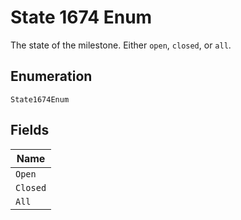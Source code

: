 
# State 1674 Enum

The state of the milestone. Either `open`, `closed`, or `all`.

## Enumeration

`State1674Enum`

## Fields

| Name |
|  --- |
| `Open` |
| `Closed` |
| `All` |

